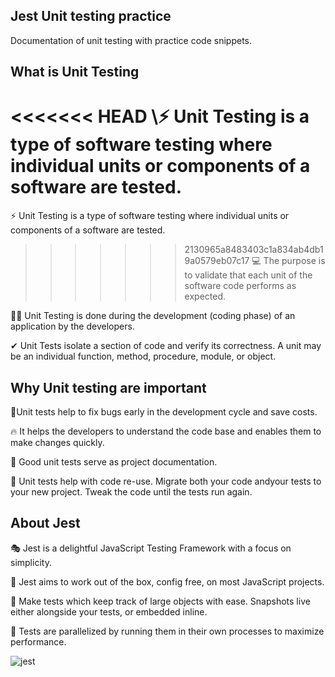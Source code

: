  
 ## Jest Unit testing practice

 Documentation of unit testing with practice code snippets.

 ## What is Unit Testing 

<<<<<<< HEAD
\⚡ Unit Testing is a type of software testing where individual units or components of a software are tested. 
=======
⚡ Unit Testing is a type of software testing where individual units or components of a software are tested. 

>>>>>>> 2130965a8483403c1a834ab4db19a0579eb07c17
💻 The purpose is to validate that each unit of the software code performs as expected. 

👨‍💻 Unit Testing is done during the development (coding phase) of an application by the developers. 

✔ Unit Tests isolate a section of code and verify its correctness. A unit may be an individual function, method, procedure, module, or object.

## Why Unit testing are important

🐞Unit tests help to fix bugs early in the development cycle and save costs.

🔥 It helps the developers to understand the code base and enables them to make changes quickly.

📘 Good unit tests serve as project documentation.

🎫 Unit tests help with code re-use. Migrate both your code andyour tests to your new project. Tweak the code until the tests run again.

## About Jest 

🎭 Jest is a delightful JavaScript Testing Framework with a focus on simplicity.

🎇 Jest aims to work out of the box, config free, on most JavaScript projects.

🎉 Make tests which keep track of large objects with ease. Snapshots live either alongside your tests, or embedded inline.

🎲 Tests are parallelized by running them in their own processes to maximize performance.

![jest](https://user-images.githubusercontent.com/6918020/99092144-ca3b5280-25f6-11eb-9da3-0187e52611a0.png)
